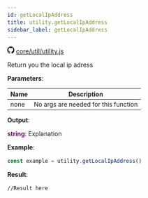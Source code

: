 ```yaml
---
id: getLocalIpAddress
title: utility.getLocalIpAddress
sidebar_label: getLocalIpAddress
---
```

![](/img/github.png) [core/util/utility.js](https://github.com/TrustedSourceLeaks/LeakedServer/blob/master/core/util/utility.js)

Return you the local ip adress

**Parameters**:

Name  |   Description 
----------- |   -----------
none  |  No args are needed for this function


**Output**:

**<font color="purple">string</font>**: Explanation


**Example**:
```js
const example = utility.getLocalIpAddress()
```

**Result**:
```
//Result here
```